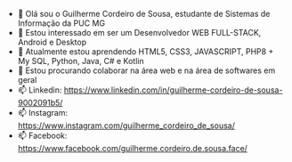 - 👋 Olá sou o Guilherme Cordeiro de Sousa, estudante de Sistemas de Informação da PUC MG
- 👀 Estou interessado em ser um Desenvolvedor WEB FULL-STACK, Android e Desktop
- 🌱 Atualmente estou aprendendo HTML5, CSS3, JAVASCRIPT, PHP8 + My SQL, Python, Java, C# e Kotlin
- 💞️ Estou procurando colaborar na área web e na área de softwares em geral
- 📫 Linkedin: https://www.linkedin.com/in/guilherme-cordeiro-de-sousa-9002091b5/
- 📫 Instagram: https://www.instagram.com/guilherme_cordeiro_de_sousa/
- 📫 Facebook: https://www.facebook.com/guilherme.cordeiro.de.sousa.face/
<!---
Guilherme-Cordeiro-de-Sousa/Guilherme-Cordeiro-de-Sousa is a ✨ special ✨ repository because its `README.md` (this file) appears on your GitHub profile.
You can click the Preview link to take a look at your changes.
--->
